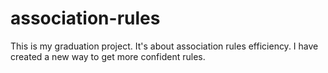 # association-rules
This is my graduation project. It's about association rules efficiency. I have created a new way to get more confident rules.
